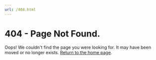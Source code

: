 ```yaml
---
url: /404.html
---
```


# 404 - Page Not Found.

Oops! We couldn't find the page you were looking for. It may have been moved or no longer exists.
[Return to the home page](/).
